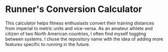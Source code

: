 # Runner's Conversion Calculator
This calculator helps fitness enthusiasts convert their training distances from imperial to metric units and vice-versa. As an amateur athlete and citizen of two North American countries, I often find myself toggling between systems. I chose the repository name with the idea of adding more features specific to running in the future.  
